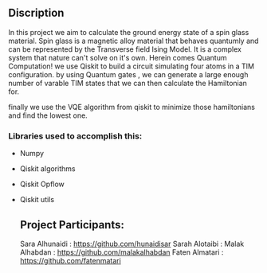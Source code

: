 ## Discription

In this project we aim to calculate the ground energy state of a spin glass material.
Spin glass is a magnetic alloy material that behaves quantumly and can be represented by the Transverse field Ising Model.
It is a complex system that nature can't solve on it's own. Herein comes Quantum Computation!
we use Qiskit to build a circuit simulating four atoms in a TIM configuration.
by using Quantum gates , we can generate a large enough number of varable TIM states that we can then calculate the Hamiltonian for.

finally we use the VQE algorithm from qiskit to minimize those hamiltonians and find the lowest one.

### Libraries used to accomplish this:
- Numpy
- Qiskit algorithms
- Qiskit Opflow
- Qiskit utils

  ## Project Participants:
  Sara Alhunaidi : https://github.com/hunaidisar
  Sarah Alotaibi :
  Malak Alhabdan : https://github.com/malakalhabdan
  Faten Almatari : https://github.com/fatenmatari
  
